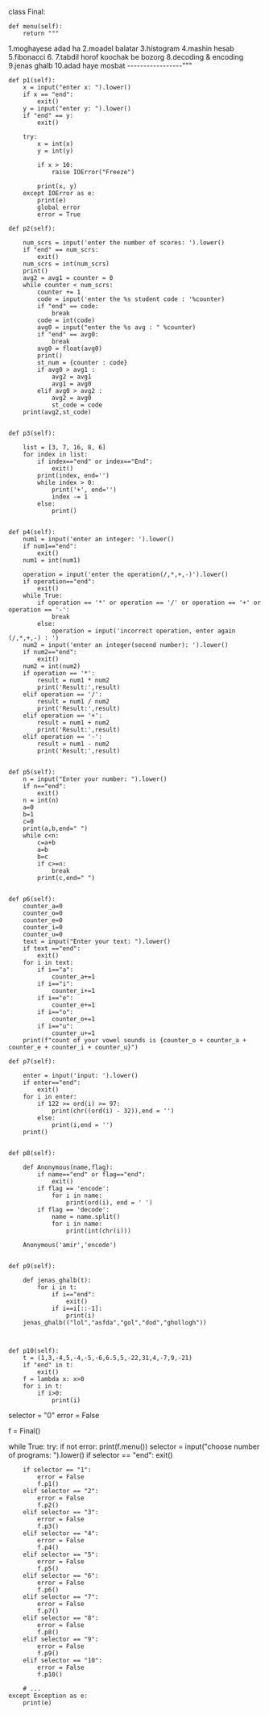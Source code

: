 class Final:

    def menu(self):
        return """
1.moghayese adad ha
2.moadel balatar
3.histogram
4.mashin hesab
5.fibonacci
6.
7.tabdil horof koochak be bozorg
8.decoding & encoding
9.jenas ghalb
10.adad haye mosbat
-----------------"""

    def p1(self):
        x = input("enter x: ").lower()
        if x == "end":
            exit()
        y = input("enter y: ").lower()
        if "end" == y:
            exit()

        try:
            x = int(x)
            y = int(y)

            if x > 10:
                raise IOError("Freeze")

            print(x, y)
        except IOError as e:
            print(e)
            global error
            error = True

    def p2(self):
        
        num_scrs = input('enter the number of scores: ').lower()
        if "end" == num_scrs:
            exit()
        num_scrs = int(num_scrs)
        print()
        avg2 = avg1 = counter = 0
        while counter < num_scrs:
            counter += 1
            code = input('enter the %s student code : '%counter)
            if "end" == code:
                break
            code = int(code)
            avg0 = input("enter the %s avg : " %counter)
            if "end" == avg0:
                break
            avg0 = float(avg0)
            print()
            st_num = {counter : code}
            if avg0 > avg1 :
                avg2 = avg1
                avg1 = avg0
            elif avg0 > avg2 :
                avg2 = avg0
                st_code = code  
        print(avg2,st_code)
        

    def p3(self):
        
        list = [3, 7, 16, 8, 6]
        for index in list:
            if index=="end" or index=="End":
                exit()
            print(index, end='')
            while index > 0:
                print('+', end='')
                index -= 1
            else:
                print()
        

    def p4(self):
        num1 = input('enter an integer: ').lower()
        if num1=="end":
            exit()
        num1 = int(num1)

        operation = input('enter the operation(/,*,+,-)').lower()
        if operation=="end":
            exit()
        while True:
            if operation == '*' or operation == '/' or operation == '+' or operation == '-':
                break
            else:
                operation = input('incorrect operation, enter again (/,*,+,-) : ')
        num2 = input('enter an integer(secend number): ').lower()
        if num2=="end":
            exit()
        num2 = int(num2)
        if operation == '*':
            result = num1 * num2
            print('Result:',result)
        elif operation == '/':
            result = num1 / num2
            print('Result:',result)
        elif operation == '+':
            result = num1 + num2
            print('Result:',result)
        elif operation == '-':
            result = num1 - num2
            print('Result:',result)
        

    def p5(self):
        n = input("Enter your number: ").lower()
        if n=="end":
            exit()
        n = int(n)
        a=0
        b=1
        c=0
        print(a,b,end=" ")
        while c<n:
            c=a+b
            a=b
            b=c
            if c>=n:
                break
            print(c,end=" ")
            

    def p6(self):
        counter_a=0
        counter_o=0
        counter_e=0
        counter_i=0
        counter_u=0
        text = input("Enter your text: ").lower()
        if text =="end":
            exit()
        for i in text:
            if i=="a":
                counter_a+=1
            if i=="i":
                counter_i+=1
            if i=="e":
                counter_e+=1
            if i=="o":
                counter_o+=1
            if i=="u":
                counter_u+=1
        print(f"count of your vowel sounds is {counter_o + counter_a + counter_e + counter_i + counter_u}")

    def p7(self):
        
        enter = input('input: ').lower()
        if enter=="end":
            exit()
        for i in enter:
            if 122 >= ord(i) >= 97:
                print(chr((ord(i) - 32)),end = '')
            else:
                print(i,end = '')
        print()
        

    def p8(self):

        def Anonymous(name,flag):
            if name=="end" or flag=="end":
                exit()
            if flag == 'encode':
                for i in name:
                    print(ord(i), end = ' ')
            if flag == 'decode':
                name = name.split()
                for i in name:
                    print(int(chr(i)))

        Anonymous('amir','encode')
        

    def p9(self):

        def jenas_ghalb(t):
            for i in t:
                if i=="end":
                    exit()
                if i==i[::-1]:
                    print(i)
        jenas_ghalb(("lol","asfda","gol","dod","ghollogh"))
            

    
    def p10(self):
        t = (1,3,-4,5,-4,-5,-6,6.5,5,-22,31,4,-7,9,-21)
        if "end" in t:
            exit()
        f = lambda x: x>0
        for i in t:
            if i>0:
                print(i)

        


selector = "0"
error = False

f = Final()

while True:
    try:
        if not error:
            print(f.menu())
            selector = input("choose number of programs: ").lower()
            if selector == "end":
                exit()

        if selector == "1":
            error = False
            f.p1()
        elif selector == "2":
            error = False
            f.p2()
        elif selector == "3":
            error = False
            f.p3()
        elif selector == "4":
            error = False
            f.p4()
        elif selector == "5":
            error = False
            f.p5()
        elif selector == "6":
            error = False
            f.p6()
        elif selector == "7":
            error = False
            f.p7()
        elif selector == "8":
            error = False
            f.p8()
        elif selector == "9":
            error = False
            f.p9()
        elif selector == "10":
            error = False
            f.p10()

        # ...
    except Exception as e:
        print(e)
